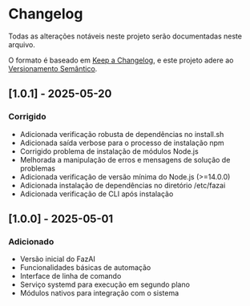 # Changelog
Todas as alterações notáveis neste projeto serão documentadas neste arquivo.

O formato é baseado em [Keep a Changelog](https://keepachangelog.com/pt-BR/1.0.0/),
e este projeto adere ao [Versionamento Semântico](https://semver.org/lang/pt-BR/).

## [1.0.1] - 2025-05-20
### Corrigido
- Adicionada verificação robusta de dependências no install.sh
- Adicionada saída verbose para o processo de instalação npm
- Corrigido problema de instalação de módulos Node.js
- Melhorada a manipulação de erros e mensagens de solução de problemas
- Adicionada verificação de versão mínima do Node.js (>=14.0.0)
- Adicionada instalação de dependências no diretório /etc/fazai
- Adicionada verificação de CLI após instalação

## [1.0.0] - 2025-05-01
### Adicionado
- Versão inicial do FazAI
- Funcionalidades básicas de automação
- Interface de linha de comando
- Serviço systemd para execução em segundo plano
- Módulos nativos para integração com o sistema

